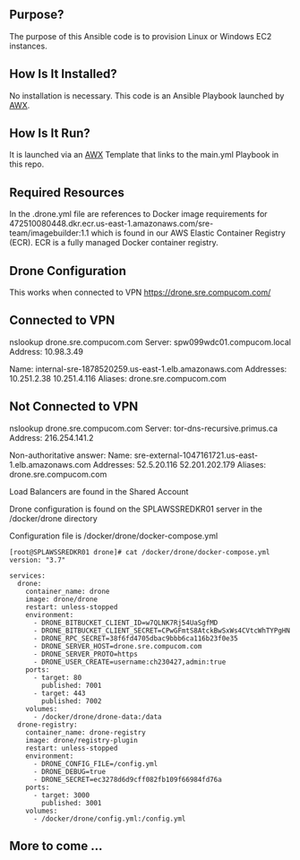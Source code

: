 Purpose?
---
The purpose of this Ansible code is to provision Linux or Windows EC2 instances.

How Is It Installed?
---
No installation is necessary.  This code is an Ansible Playbook launched by [AWX](https://awx.sre.compucom.com).

How Is It Run?
---
It is launched via an [AWX](https://awx.sre.compucom.com) Template that links to the main.yml Playbook in this repo.

Required Resources
---
In the .drone.yml file are references to Docker image requirements for 472510080448.dkr.ecr.us-east-1.amazonaws.com/sre-team/imagebuilder:1.1 which is found in our AWS Elastic Container Registry (ECR). ECR is a fully managed Docker container registry.

Drone Configuration
------------------
This works when connected to VPN
https://drone.sre.compucom.com/

## Connected to VPN

nslookup drone.sre.compucom.com
Server:  spw099wdc01.compucom.local
Address:  10.98.3.49

Name:    internal-sre-1878520259.us-east-1.elb.amazonaws.com
Addresses:  10.251.2.38
          10.251.4.116
Aliases:  drone.sre.compucom.com

## Not Connected to VPN

nslookup drone.sre.compucom.com
Server:  tor-dns-recursive.primus.ca
Address:  216.254.141.2

Non-authoritative answer:
Name:    sre-external-1047161721.us-east-1.elb.amazonaws.com
Addresses:  52.5.20.116
          52.201.202.179
Aliases:  drone.sre.compucom.com


Load Balancers are found in the Shared Account

Drone configuration is found on the SPLAWSSREDKR01 server in the /docker/drone directory

Configuration file is /docker/drone/docker-compose.yml

```
[root@SPLAWSSREDKR01 drone]# cat /docker/drone/docker-compose.yml
version: "3.7"

services:
  drone:
    container_name: drone
    image: drone/drone
    restart: unless-stopped
    environment:
      - DRONE_BITBUCKET_CLIENT_ID=w7QLNK7Rj54UaSgfMD
      - DRONE_BITBUCKET_CLIENT_SECRET=CPwGFmtS8AtckBwSxWs4CVtcWhTYPgHN
      - DRONE_RPC_SECRET=38f6fd4705dbac9bbb6ca116b23f0e35
      - DRONE_SERVER_HOST=drone.sre.compucom.com
      - DRONE_SERVER_PROTO=https
      - DRONE_USER_CREATE=username:ch230427,admin:true
    ports:
      - target: 80
        published: 7001
      - target: 443
        published: 7002
    volumes:
      - /docker/drone/drone-data:/data
  drone-registry:
    container_name: drone-registry
    image: drone/registry-plugin
    restart: unless-stopped
    environment:
      - DRONE_CONFIG_FILE=/config.yml
      - DRONE_DEBUG=true
      - DRONE_SECRET=ec3278d6d9cff082fb109f66984fd76a
    ports:
      - target: 3000
        published: 3001
    volumes:
      - /docker/drone/config.yml:/config.yml
```

More to come ...
---